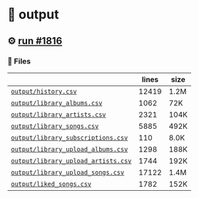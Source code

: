# 📝  output 

## ⚙️ [run #1816](https://github.com/jwenerd/ytm-dl/actions/runs/10111494420)

### 📁 Files

|                                                                         |lines|size|
|-------------------------------------------------------------------------|-----|----|
|[`output/history.csv` ](output/history.csv)                              |12419|1.2M|
|[`output/library_albums.csv` ](output/library_albums.csv)                |1062 |72K |
|[`output/library_artists.csv` ](output/library_artists.csv)              |2321 |104K|
|[`output/library_songs.csv` ](output/library_songs.csv)                  |5885 |492K|
|[`output/library_subscriptions.csv` ](output/library_subscriptions.csv)  |110  |8.0K|
|[`output/library_upload_albums.csv` ](output/library_upload_albums.csv)  |1298 |188K|
|[`output/library_upload_artists.csv` ](output/library_upload_artists.csv)|1744 |192K|
|[`output/library_upload_songs.csv` ](output/library_upload_songs.csv)    |17122|1.4M|
|[`output/liked_songs.csv` ](output/liked_songs.csv)                      |1782 |152K|